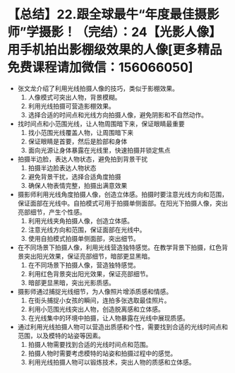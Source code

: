 # 【总结】22.跟全球最牛“年度最佳摄影师”学摄影！（完结）：24【光影人像】用手机拍出影棚级效果的人像[更多精品免费课程请加微信：156066050]

-   张文龙介绍了利用光线拍摄人像的技巧，类似于影棚效果。
    1.  人像模式可突出人物，背景模糊。
    2.  利用光线拍摄可营造影棚效果。
    3.  选择合适的时间点和光线方向拍摄人像，避免阴影和不自然动作。
-   找时间点和小范围光线，让人物周围暗下来，保证眼睛最重要
    1.  找小范围光线覆盖人物，让周围暗下来
    2.  保证眼睛是首要，然后是脸部和身体
    3.  面向光源让身体暴露在光线里，快速拍摄并锁定焦点
-   拍摄半边脸，表达人物状态，避免拍到背景干扰
    1.  拍摄半边脸表达人物状态
    2.  避免背景干扰，选择合适角度拍摄
    3.  确保人物表情完整，拍摄出满意效果
-   摄影师利用光线角度拍摄人像，创造立体感。拍摄时要注意光线方向和范围，保证面部在光线中。自拍模式可用于拍摄单侧面部。在阳光下拍摄人像，突出亮部细节，产生个性感。
    1.  利用光线夹角拍摄人像，创造立体感。
    2.  注意光线方向和范围，保证面部在光线中。
    3.  使用自拍模式拍摄单侧面部，突出细节。
-   在不同场景下拍摄人像，利用光线营造独特感觉。在教学背景下拍摄，红色背景突出阳光效果，保证亮部细节，暗部更显黑暗。
    1.  在不同场景下拍摄人像，营造独特感觉。
    2.  利用红色背景突出阳光效果，保证亮部细节。
    3.  暗部更显黑暗，突出光影质感。
-   摄影师通过捕捉光线细节，为人像照片增添质感和情感。
    1.  在街头捕捉小女孩的瞬间，连拍多张选取最佳照片。
    2.  利用小范围光线突出人物，创造脱离感和立体感。
    3.  在光线集中的环境中拍摄，让人物暴露在光线中展现质感。
-   通过利用光线拍摄人物可以营造出质感和个性，需要找到合适的光线时间点和范围，以及模特的站姿等因素。
    1.  拍摄人物需要找到合适的光线时间点和范围。
    2.  拍摄人物时需要考虑模特的站姿和拍摄过程中的感觉。
    3.  利用光线拍摄人物可以锻炼技术，突出人物的质感和立体感。